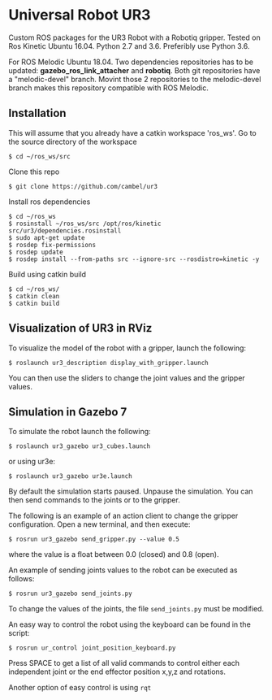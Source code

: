 Universal Robot UR3
===

Custom ROS packages for the UR3 Robot with a Robotiq gripper. Tested on Ros Kinetic Ubuntu 16.04. Python 2.7 and 3.6. Preferibly use Python 3.6.

For ROS Melodic Ubuntu 18.04. Two dependencies repositories has to be updated: **gazebo_ros_link_attacher** and **robotiq**. Both git repositories have a "melodic-devel" branch. Movint those 2 repositories to the melodic-devel branch makes this repository compatible with ROS Melodic.

## Installation

This will assume that you already have a catkin workspace 'ros_ws'. Go to the source directory of the workspace
  ```
  $ cd ~/ros_ws/src
  ```

Clone this repo
  ```
  $ git clone https://github.com/cambel/ur3
  ```

Install ros dependencies
  ```
  $ cd ~/ros_ws
  $ rosinstall ~/ros_ws/src /opt/ros/kinetic src/ur3/dependencies.rosinstall
  $ sudo apt-get update
  $ rosdep fix-permissions
  $ rosdep update
  $ rosdep install --from-paths src --ignore-src --rosdistro=kinetic -y
  ```

Build using catkin build
  ```
  $ cd ~/ros_ws/
  $ catkin clean
  $ catkin build
  ```

## Visualization of UR3 in RViz

To visualize the model of the robot with a gripper, launch the following:
  ```
  $ roslaunch ur3_description display_with_gripper.launch
  ```
You can then use the sliders to change the joint values and the gripper values.

## Simulation in Gazebo 7

To simulate the robot launch the following:
  ```
  $ roslaunch ur3_gazebo ur3_cubes.launch
  ```
or using ur3e:
  ```
  $ roslaunch ur3_gazebo ur3e.launch
  ```

By default the simulation starts paused. Unpause the simulation. You can then send commands to the
joints or to the gripper.

The following is an example of an action client to change the gripper configuration. Open a new
terminal, and then execute:
  ```
  $ rosrun ur3_gazebo send_gripper.py --value 0.5
  ```
where the value is a float between 0.0 (closed) and 0.8 (open).

An example of sending joints values to the robot can be executed as follows:
  ```
  $ rosrun ur3_gazebo send_joints.py
  ```
To change the values of the joints, the file `send_joints.py` must be modified.

An easy way to control the robot using the keyboard can be found in the script:
  ```
  $ rosrun ur_control joint_position_keyboard.py
  ```
Press SPACE to get a list of all valid commands to control either each independent joint or the end effector position x,y,z and rotations.

Another option of easy control is using `rqt`
